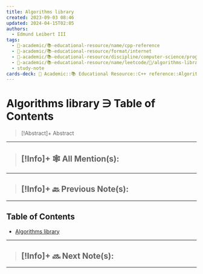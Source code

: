 ```yaml
---
title: Algorithms library
created: 2023-09-03 08:46
updated: 2024-04-15T02:05
authors:
  - Edmund Leibert III
tags:
  - 🔴-academic/📚-educational-resource/name/cpp-reference
  - 🔴-academic/📚-educational-resource/format/internet
  - 🔴-academic/📚-educational-resource/discipline/computer-science/programming-language/cpp
  - 🔴-academic/📚-educational-resource/name/leetcode/🔖/algorithms-library
  - study-note
cards-deck: 🔴 Academic::📚 Educational Resource::C++ reference::Algorithms library ∋ Table of Contents
---
```


# Algorithms library ∋ Table of Contents

> [!Abstract]+ Abstract
> 

---

 > [!Info]+ 🕸️ All Mention(s): 
 > - 

---

 > [!Info]+ 🔙️ Previous Note(s): 
 > - 
 
---

## Table of Contents

- [Algorithms library](the-vault/src/🔴%20Academics/📚%20Educational%20Resource/Scratch%20notes/🗒️%20C++/Algorithms%20library.md)

---

> [!Info]+ 🔜 Next Note(s):
> - 

---




